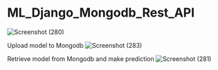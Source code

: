 # ML_Django_Mongodb_Rest_API

![Screenshot (280)](https://github.com/pravinkumarmahato/ML_Django_Rest_API/assets/68019573/224d3afc-8eee-4d6b-88ca-c50cfbb8b229)


Upload model to Mongodb
![Screenshot (283)](https://github.com/pravinkumarmahato/ML_Django_Mongodb_Rest_API/assets/68019573/21f45233-0235-4285-b1c7-b3ee8aa20e37)

Retrieve model from Mongodb and make prediction
![Screenshot (281)](https://github.com/pravinkumarmahato/ML_Django_Mongodb_Rest_API/assets/68019573/32cceb95-9108-43b6-8762-d1aed61b8949)
